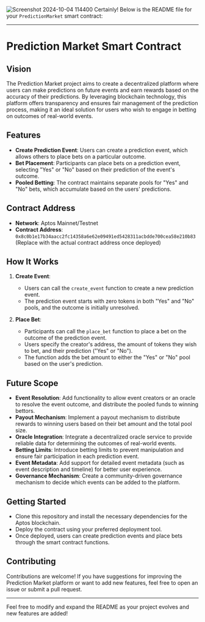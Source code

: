 ![Screenshot 2024-10-04 114400](https://github.com/user-attachments/assets/9a7b0661-33e3-4779-92e3-6acf42196772)
Certainly! Below is the README file for your `PredictionMarket` smart contract:

---

# Prediction Market Smart Contract

## Vision

The Prediction Market project aims to create a decentralized platform where users can make predictions on future events and earn rewards based on the accuracy of their predictions. By leveraging blockchain technology, this platform offers transparency and ensures fair management of the prediction process, making it an ideal solution for users who wish to engage in betting on outcomes of real-world events.

## Features

- **Create Prediction Event**: Users can create a prediction event, which allows others to place bets on a particular outcome.
- **Bet Placement**: Participants can place bets on a prediction event, selecting "Yes" or "No" based on their prediction of the event's outcome.
- **Pooled Betting**: The contract maintains separate pools for "Yes" and "No" bets, which accumulate based on the users' predictions.

## Contract Address

- **Network**: Aptos Mainnet/Testnet
- **Contract Address**: `0x8c0b1e17b34aacc2fc14358a6e62e09491ed5428311acbdde700cea58e210b83` (Replace with the actual contract address once deployed)

## How It Works

1. **Create Event**:

   - Users can call the `create_event` function to create a new prediction event.
   - The prediction event starts with zero tokens in both "Yes" and "No" pools, and the outcome is initially unresolved.

2. **Place Bet**:
   - Participants can call the `place_bet` function to place a bet on the outcome of the prediction event.
   - Users specify the creator's address, the amount of tokens they wish to bet, and their prediction ("Yes" or "No").
   - The function adds the bet amount to either the "Yes" or "No" pool based on the user's prediction.

## Future Scope

- **Event Resolution**: Add functionality to allow event creators or an oracle to resolve the event outcome, and distribute the pooled funds to winning bettors.
- **Payout Mechanism**: Implement a payout mechanism to distribute rewards to winning users based on their bet amount and the total pool size.
- **Oracle Integration**: Integrate a decentralized oracle service to provide reliable data for determining the outcomes of real-world events.
- **Betting Limits**: Introduce betting limits to prevent manipulation and ensure fair participation in each prediction event.
- **Event Metadata**: Add support for detailed event metadata (such as event description and timeline) for better user experience.
- **Governance Mechanism**: Create a community-driven governance mechanism to decide which events can be added to the platform.

## Getting Started

- Clone this repository and install the necessary dependencies for the Aptos blockchain.
- Deploy the contract using your preferred deployment tool.
- Once deployed, users can create prediction events and place bets through the smart contract functions.

## Contributing

Contributions are welcome! If you have suggestions for improving the Prediction Market platform or want to add new features, feel free to open an issue or submit a pull request.

---

Feel free to modify and expand the README as your project evolves and new features are added!
